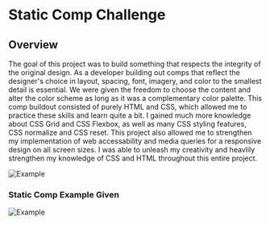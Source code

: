 # Static Comp Challenge

## Overview
The goal of this project was to build something that respects the integrity of the original design. As a developer building out comps that reflect the designer's choice in layout, spacing, font, imagery, and color to the smallest detail is essential. We were given the freedom to choose the content and alter the color scheme as long as it was a complementary color palette. This comp buildout consisted of purely HTML and CSS, which allowed me to practice these skills and learn quite a bit. I gained much more knowledge about CSS Grid and CSS Flexbox, as well as many CSS styling features, CSS normalize and CSS reset. This project also allowed me to strengthen my implementation of web accessability and media queries for a responsive design on all screen sizes. I was able to unleash my creativity and heavlily strengthen my knowledge of CSS and HTML throughout this entire project.

![Example](https://media.giphy.com/media/bp8KyzEdpKD3XKsuUY/giphy.gif)

### Static Comp Example Given
![Example](https://frontend.turing.io/assets/images/static-comp-challenge-2.jpg)
